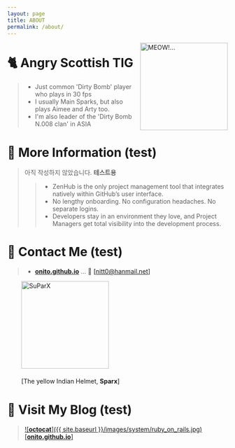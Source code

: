 ```yaml
---
layout: page
title: ABOUT
permalink: /about/
---
```

<img src="{{ site.baseurl}}/images/system/angry_tig.png" align="right" width="200"
 alt="MEOW!..." />


# 🐈 Angry Scottish TIG

> - Just common 'Dirty Bomb' player who plays in 30 fps   
> - I usually Main Sparks, but also plays Aimee and Arty too.   
> - I'm also leader of the 'Dirty Bomb N.008 clan' in ASIA


# 💁 More Information (test)

> 아직 작성하지 않았습니다. **테스트용**
>> - ZenHub is the only project management tool that integrates natively within GitHub’s user interface.
>> - No lengthy onboarding. No configuration headaches. No separate logins.
>> - Developers stay in an environment they love, and Project Managers get total visibility into the development process.

# 🚖 Contact Me (test)

> - [**onito.github.io**](https://onito.github.io) ... 📧 [[nitt0@hanmail.net]](nitt0@hanmail.net)

　 　<img src="{{ site.baseurl }}/images/system/sparx-helmet.jpg" width="200" alt="SuParX" />

　 　[The yellow Indian Helmet, **Sparx**]


# 👑 Visit My Blog (test)
> [![__octocat__]({{ site.baseurl }}/images/system/ruby_on_rails.jpg)](https://onito.github.io)   
> [[**onito.github.io**]](https://onito.github.io)
